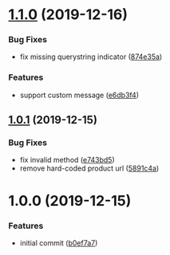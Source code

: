 # [1.1.0](https://github.com/mooyoul/melon-ticket-actions/compare/v1.0.1...v1.1.0) (2019-12-16)


### Bug Fixes

* fix missing querystring indicator ([874e35a](https://github.com/mooyoul/melon-ticket-actions/commit/874e35a14292ea6734197f4f41c97c878847c930))


### Features

* support custom message ([e6db3f4](https://github.com/mooyoul/melon-ticket-actions/commit/e6db3f496881ecf2b04e92d1862073620d53ae17))

## [1.0.1](https://github.com/mooyoul/melon-ticket-actions/compare/v1.0.0...v1.0.1) (2019-12-15)


### Bug Fixes

* fix invalid method ([e743bd5](https://github.com/mooyoul/melon-ticket-actions/commit/e743bd57f1ae77855ccd1aff1121efdde4467ad3))
* remove hard-coded product url ([5891c4a](https://github.com/mooyoul/melon-ticket-actions/commit/5891c4aa4a1f270b6ad237672544e8b397d5fb42))

# 1.0.0 (2019-12-15)


### Features

* initial commit ([b0ef7a7](https://github.com/mooyoul/melon-ticket-actions/commit/b0ef7a7b3a1fda287de14d87a0e5c5bd1abeedde))
